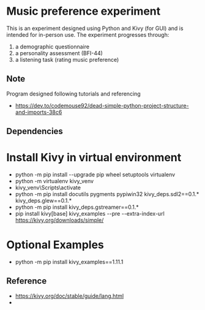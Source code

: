 # Music preference experiment
This is an experiment designed using Python and Kivy (for GUI) and is intended for in-person use.
The experiment progresses through:
 1. a demographic questionnaire
 2. a personality assessment (BFI-44)
 3. a listening task (rating music preference)

## Note
Program designed following tutorials and referencing
 * https://dev.to/codemouse92/dead-simple-python-project-structure-and-imports-38c6

## Dependencies
# Install Kivy in virtual environment
* python -m pip install --upgrade pip wheel setuptools virtualenv
* python -m virtualenv kivy_venv
* kivy_venv\Scripts\activate
* python -m pip install docutils pygments pypiwin32 kivy_deps.sdl2==0.1.* kivy_deps.glew==0.1.*
* python -m pip install kivy_deps.gstreamer==0.1.*
* pip install kivy[base] kivy_examples --pre --extra-index-url https://kivy.org/downloads/simple/

# Optional Examples
* python -m pip install kivy_examples==1.11.1

## Reference
* https://kivy.org/doc/stable/guide/lang.html
*

